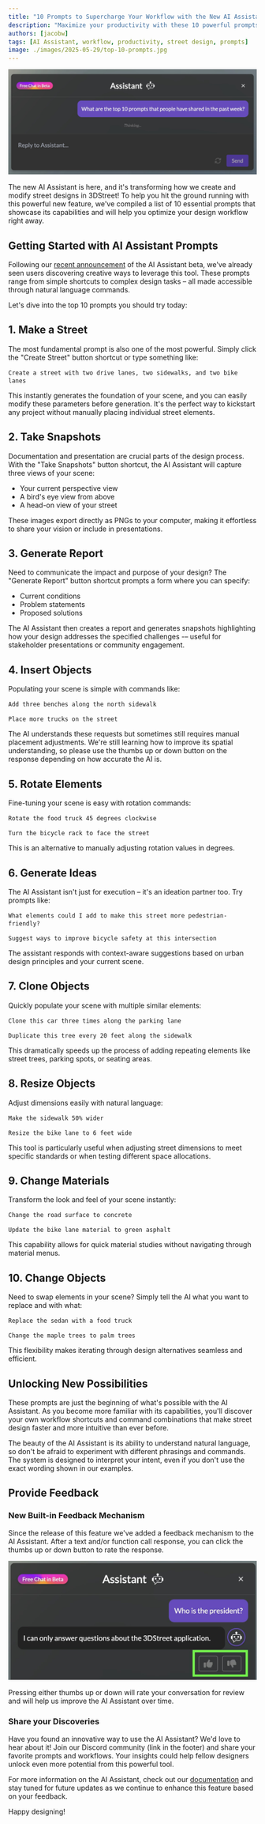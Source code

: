 ```yaml
---
title: "10 Prompts to Supercharge Your Workflow with the New AI Assistant"
description: "Maximize your productivity with these 10 powerful prompts for the 3DStreet AI Assistant. From basic street creation to advanced material changes, we've got you covered."
authors: [jacobw]
tags: [AI Assistant, workflow, productivity, street design, prompts]
image: ./images/2025-05-29/top-10-prompts.jpg
---
```


![Screenshot showing the 3DStreet AI Assistant interface with a sample prompt](./images/2025-05-29/top-10-prompts.jpg)

The new AI Assistant is here, and it's transforming how we create and modify street designs in 3DStreet! To help you hit the ground running with this powerful new feature, we've compiled a list of 10 essential prompts that showcase its capabilities and will help you optimize your design workflow right away.

<!-- truncate -->

## Getting Started with AI Assistant Prompts

Following our [recent announcement](/blog/2025/05/22/introducing-ai-assistant-beta-your-creative-partner-for-street-design) of the AI Assistant beta, we've already seen users discovering creative ways to leverage this tool. These prompts range from simple shortcuts to complex design tasks – all made accessible through natural language commands.

Let's dive into the top 10 prompts you should try today:

## 1. Make a Street

The most fundamental prompt is also one of the most powerful. Simply click the "Create Street" button shortcut or type something like:

```
Create a street with two drive lanes, two sidewalks, and two bike lanes
```

This instantly generates the foundation of your scene, and you can easily modify these parameters before generation. It's the perfect way to kickstart any project without manually placing individual street elements.

## 2. Take Snapshots

Documentation and presentation are crucial parts of the design process. With the "Take Snapshots" button shortcut, the AI Assistant will capture three views of your scene:
- Your current perspective view
- A bird's eye view from above
- A head-on view of your street

These images export directly as PNGs to your computer, making it effortless to share your vision or include in presentations.

## 3. Generate Report

Need to communicate the impact and purpose of your design? The "Generate Report" button shortcut prompts a form where you can specify:
- Current conditions
- Problem statements
- Proposed solutions

The AI Assistant then creates a report and generates snapshots highlighting how your design addresses the specified challenges -– useful for stakeholder presentations or community engagement.

## 4. Insert Objects

Populating your scene is simple with commands like:

```
Add three benches along the north sidewalk
```

```
Place more trucks on the street
```

The AI understands these requests but sometimes still requires manual placement adjustments. We're still learning how to improve its spatial understanding, so please use the thumbs up or down button on the response depending on how accurate the AI is.

## 5. Rotate Elements

Fine-tuning your scene is easy with rotation commands:

```
Rotate the food truck 45 degrees clockwise
```

```
Turn the bicycle rack to face the street
```

This is an alternative to manually adjusting rotation values in degrees.

## 6. Generate Ideas

The AI Assistant isn't just for execution – it's an ideation partner too. Try prompts like:

```
What elements could I add to make this street more pedestrian-friendly?
```

```
Suggest ways to improve bicycle safety at this intersection
```

The assistant responds with context-aware suggestions based on urban design principles and your current scene.

## 7. Clone Objects

Quickly populate your scene with multiple similar elements:

```
Clone this car three times along the parking lane
```

```
Duplicate this tree every 20 feet along the sidewalk
```

This dramatically speeds up the process of adding repeating elements like street trees, parking spots, or seating areas.

## 8. Resize Objects

Adjust dimensions easily with natural language:

```
Make the sidewalk 50% wider
```

```
Resize the bike lane to 6 feet wide
```

This tool is particularly useful when adjusting street dimensions to meet specific standards or when testing different space allocations.

## 9. Change Materials

Transform the look and feel of your scene instantly:

```
Change the road surface to concrete
```

```
Update the bike lane material to green asphalt
```

This capability allows for quick material studies without navigating through material menus.

## 10. Change Objects

Need to swap elements in your scene? Simply tell the AI what you want to replace and with what:

```
Replace the sedan with a food truck
```

```
Change the maple trees to palm trees
```

This flexibility makes iterating through design alternatives seamless and efficient.

## Unlocking New Possibilities

These prompts are just the beginning of what's possible with the AI Assistant. As you become more familiar with its capabilities, you'll discover your own workflow shortcuts and command combinations that make street design faster and more intuitive than ever before.

The beauty of the AI Assistant is its ability to understand natural language, so don't be afraid to experiment with different phrasings and commands. The system is designed to interpret your intent, even if you don't use the exact wording shown in our examples.

## Provide Feedback

### New Built-in Feedback Mechanism

Since the release of this feature we've added a feedback mechanism to the AI Assistant. After a text and/or function call response, you can click the thumbs up or down button to rate the response.

![Screenshot showing the 3DStreet AI Assistant interface with a sample prompt](./images/2025-05-29/ai-response-feedback-buttons.jpg)

Pressing either thumbs up or down will rate your conversation for review and will help us improve the AI Assistant over time.

### Share your Discoveries

Have you found an innovative way to use the AI Assistant? We'd love to hear about it! Join our Discord community (link in the footer) and share your favorite prompts and workflows. Your insights could help fellow designers unlock even more potential from this powerful tool.

For more information on the AI Assistant, check out our [documentation](/docs/key-features/ai-assistant) and stay tuned for future updates as we continue to enhance this feature based on your feedback.

Happy designing!
